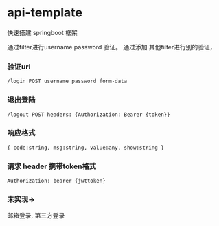 # api-template
快速搭建 springboot 框架

通过filter进行username password 验证。 通过添加 其他filter进行别的验证，
### 验证url
``/login POST username password form-data``
### 退出登陆
``/logout POST headers: {Authorization: Bearer {token}}``

### 响应格式
``{ code:string, msg:string, value:any, show:string }``

### 请求 header 携带token格式

``Authorization: bearer {jwttoken}``

### 未实现->
邮箱登录, 第三方登录